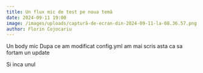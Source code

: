 ```yaml
---
title: Un flux mic de test pe noua temă
date: 2024-09-11 19:00
image: /images/uploads/captură-de-ecran-din-2024-09-11-la-08.36.57.png
author: Florin Cojocariu
---
```

Un body mic
Dupa ce am modificat config.yml am mai scris asta ca sa fortam un update

Si inca unul
